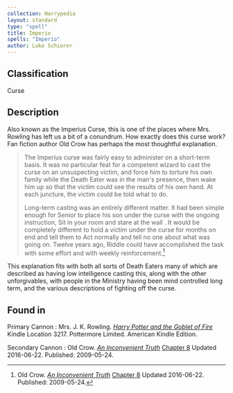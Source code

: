 ```yaml
---
collection: Harrypedia
layout: standard
type: "spell"
title: Imperio
spells: "Imperio"
author: Luke Schierer
---
```


## Classification

Curse

## Description

Also known as the Imperius Curse, this is one of the places where Mrs. Rowling
has left us a bit of a conundrum. How exactly does this curse work? Fan
fiction author Old Crow has perhaps the most thoughtful explanation.

> The Imperius curse was fairly easy to administer on a short-term basis. It
> was no particular feat for a competent wizard to cast the curse on an
> unsuspecting victim, and force him to torture his own family while the Death
> Eater was in the man's presence, then wake him up so that the victim could see
> the results of his own hand. At each juncture, the victim could be told what
> to do.
>
> Long-term casting was an entirely different matter. It had been simple
> enough for Senior to place his son under the curse with the ongoing
> instruction, Sit in your room and stare at the wall . It would be completely
> different to hold a victim under the curse for months on end and tell them to
> Act normally and tell no one about what was going on. Twelve years ago, Riddle
> could have accomplished the task with some effort and with weekly
> reinforcement.[^220924-1]

This explanation fits with both all sorts of Death Eaters many of which are
described as having low intelligence casting this, along with the other
unforgivables, with people in the Ministry having been mind controlled long
term, and the various descriptions of fighting off the curse.

## Found in

Primary Cannon
: Mrs. J. K. Rowling.
_[Harry Potter and the Goblet of Fire](https://www.librarything.com/work/113/book/203684953)_
Kindle Location 3217. Pottermore Limited. American Kindle Edition.

Secondary Cannon
: Old Crow.
_[An Inconvenient Truth](https://www.fanfiction.net/s/5084287)_
[Chapter 8](https://www.fanfiction.net/s/5084287/8/An-Inconvenient-Truth)
Updated 2016-06-22. Published: 2009-05-24.

[^220924-1]:
    Old Crow.
    _[An Inconvenient Truth](https://www.fanfiction.net/s/5084287)_
    [Chapter 8](https://www.fanfiction.net/s/5084287/8/An-Inconvenient-Truth)
    Updated 2016-06-22. Published: 2009-05-24.
